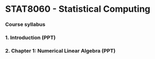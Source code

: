 # STAT8060 - Statistical Computing

### Course syllabus

### 1. Introduction (PPT)

### 2. Chapter 1: Numerical Linear Algebra (PPT)

